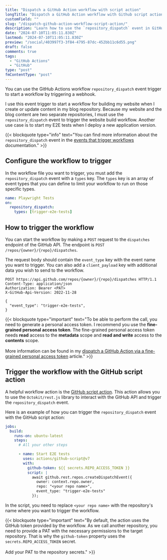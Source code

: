 ```yaml
---
title: "Dispatch a GitHub Action workflow with script action"
longTitle: "Dispatch a GitHub Action workflow with Github script action"
customField: ""
slug: "/dispatch-github-action-workflow-script-action/"
description: "Learn how to use the `repository_dispatch` event in GitHub Actions to trigger a workflow with a webhook."
date: "2024-07-10T11:05:11.830Z"
lastmod: "2024-07-10T11:05:11.830Z"
preview: "/social/403997f3-3f84-4795-87dc-452bb11c6d55.png"
draft: false
comments: true
tags:
  - "GitHub Actions"
  - "GitHub"
type: "post"
fmContentType: "post"
---
```


You can use the GitHub Actions workflow `repository_dispatch` event trigger to start a workflow by triggering a webhook. 

I use this event trigger to start a workflow for building my website when I create or update content in my blog repository. Because my website and the blog content are two separate repositories, I must use the `repository_dispatch` event to trigger the website build workflow. Another use case is to start my E2E tests when I deploy a new application version.

{{< blockquote type="info" text="You can find more information about the `repository_dispatch` event in the [events that trigger workflows](https://docs.github.com/en/actions/using-workflows/events-that-trigger-workflows#repository_dispatch) documentation." >}}

## Configure the workflow to trigger

In the workflow file you want to trigger, you must add the `repository_dispatch` event with a `types` key. The `types` key is an array of event types that you can define to limit your workflow to run on those specific types.

```yaml
name: Playwright Tests
on:
  repository_dispatch:
    types: [trigger-e2e-tests]
```

## How to trigger the workflow

You can start the workflow by making a `POST` request to the `dispatches` endpoint of the GitHub API. The endpoint is `POST /repos/{owner}/{repo}/dispatches`.

The request body should contain the `event_type` key with the event name you want to trigger. You can also add a `client_payload` key with additional data you wish to send to the workflow.

```http
POST https://api.github.com/repos/{owner}/{repo}/dispatches HTTP/1.1
Content-Type: application/json
Authorization: Bearer <PAT>
X-GitHub-Api-Version: 2022-11-28

{
  "event_type": "trigger-e2e-tests",
}
```

{{< blockquote type="important" text="To be able to perform the call, you need to generate a personal access token. I recommend you use the **fine-grained personal access token**. The fine-grained personal access token needs **read** access to the **metadata** scope and **read and write** access to the **contents** scope. <br /><br /> More information can be found in my [dispatch a GitHub Action via a fine-grained personal access token](https://www.eliostruyf.com/dispatch-github-action-fine-grained-personal-access-token/#trigger-the-github-action) article." >}}

## Trigger the workflow with the GitHub script action

A helpful workflow action is the [GitHub script action](https://github.com/marketplace/actions/github-script). This action allows you to use the `Octokit/rest.js` library to interact with the GitHub API and trigger the `repository_dispatch` event.

Here is an example of how you can trigger the `repository_dispatch` event with the GitHub script action:

```yaml
jobs:
  build:
    runs-on: ubuntu-latest
    steps:
      # All your other steps

      - name: Start E2E tests
        uses: actions/github-script@v7
        with:
          github-token: ${{ secrets.REPO_ACCESS_TOKEN }}
          script: |
            await github.rest.repos.createDispatchEvent({
              owner: context.repo.owner,
              repo: "<your repo name>",
              event_type: "trigger-e2e-tests"
            });
```

In the script, you need to replace `<your repo name>` with the repository's name where you want to trigger the workflow.

{{< blockquote type="important" text="By default, the action uses the GitHub token provided by the workflow. As we call another repository, you need to provide a PAT with the necessary permissions to the target repository. That is why the `github-token` property uses the `secrets.REPO_ACCESS_TOKEN` secret. <br /><br /> Add your PAT to the repository secrets." >}}